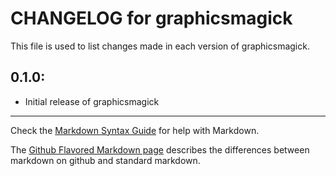 # CHANGELOG for graphicsmagick

This file is used to list changes made in each version of graphicsmagick.

## 0.1.0:

* Initial release of graphicsmagick

- - -
Check the [Markdown Syntax Guide](http://daringfireball.net/projects/markdown/syntax) for help with Markdown.

The [Github Flavored Markdown page](http://github.github.com/github-flavored-markdown/) describes the differences between markdown on github and standard markdown.
